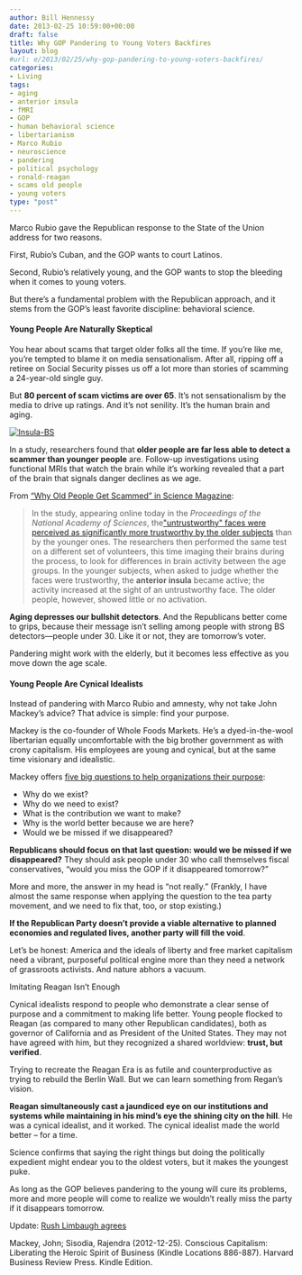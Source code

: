 ```yaml
---
author: Bill Hennessy
date: 2013-02-25 10:59:00+00:00
draft: false
title: Why GOP Pandering to Young Voters Backfires
layout: blog
#url: e/2013/02/25/why-gop-pandering-to-young-voters-backfires/
categories:
- Living
tags:
- aging
- anterior insula
- fMRI
- GOP
- human behavioral science
- libertarianism
- Marco Rubio
- neuroscience
- pandering
- political psychology
- ronald-reagan
- scams old people
- young voters
type: "post"
---
```


Marco Rubio gave the Republican response to the State of the Union address for two reasons.

First, Rubio’s Cuban, and the GOP wants to court Latinos.

Second, Rubio’s relatively young, and the GOP wants to stop the bleeding when it comes to young voters.

But there’s a fundamental problem with the Republican approach, and it stems from the GOP’s least favorite discipline: behavioral science.


#### Young People Are Naturally Skeptical


You hear about scams that target older folks all the time. If you’re like me, you’re tempted to blame it on media sensationalism. After all, ripping off a retiree on Social Security pisses us off a lot more than stories of scamming a 24-year-old single guy.

But **80 percent of scam victims are over 65**. It’s not sensationalism by the media to drive up ratings. And it’s not senility. It’s the human brain and aging.

[![Insula-BS](https://hennessysview.com/wp-content/uploads/2013/02/Insula-BS_thumb.gif)
](https://hennessysview.com/wp-content/uploads/2013/02/Insula-BS.gif)

In a study, researchers found that **older people are far less able to detect a scammer than younger people** are. Follow-up investigations using functional MRIs that watch the brain while it’s working revealed that a part of the brain that signals danger declines as we age.

From [“Why Old People Get Scammed” in Science Magazine](https://news.sciencemag.org/sciencenow/2012/12/why-old-people-get-scammed.html):


> In the study, appearing online today in the _Proceedings of the National Academy of Sciences_, the["untrustworthy" faces were perceived as significantly more trustworthy by the older subjects](https://www.pnas.org/cgi/doi/10.1073/pnas.1218518109) than by the younger ones. The researchers then performed the same test on a different set of volunteers, this time imaging their brains during the process, to look for differences in brain activity between the age groups. In the younger subjects, when asked to judge whether the faces were trustworthy, the **anterior insula** became active; the activity increased at the sight of an untrustworthy face. The older people, however, showed little or no activation.


**Aging depresses our bullshit detectors**. And the Republicans better come to grips, because their message isn’t selling among people with strong BS detectors—people under 30. Like it or not, they are tomorrow’s voter.

Pandering might work with the elderly, but it becomes less effective as you move down the age scale.


#### Young People Are Cynical Idealists


Instead of pandering with Marco Rubio and amnesty, why not take John Mackey’s advice? That advice is simple: find your purpose.

Mackey is the co-founder of Whole Foods Markets. He’s a dyed-in-the-wool libertarian equally uncomfortable with the big brother government as with crony capitalism. His employees are young and cynical, but at the same time visionary and idealistic.

Mackey offers [five big questions to help organizations their purpose](https://www.amazon.com/gp/product/1422144208/ref=as_li_ss_tl?ie=UTF8&camp=1789&creative=390957&creativeASIN=1422144208&linkCode=as2&tag=hennesssview-20):



  * Why do we exist?
  * Why do we need to exist?
  * What is the contribution we want to make?
  * Why is the world better because we are here?
  * Would we be missed if we disappeared?

**Republicans should focus on that last question: would we be missed if we disappeared?** They should ask people under 30 who call themselves fiscal conservatives, “would you miss the GOP if it disappeared tomorrow?”

More and more, the answer in my head is “not really.”  (Frankly, I have almost the same response when applying the question to the tea party movement, and we need to fix that, too, or stop existing.)

**If the Republican Party doesn’t provide a viable alternative to planned economies and regulated lives, another party will fill the void**.

Let’s be honest: America and the ideals of liberty and free market capitalism need a vibrant, purposeful political engine more than they need a network of grassroots activists. And nature abhors a vacuum.

Imitating Reagan Isn’t Enough

Cynical idealists respond to people who demonstrate a clear sense of purpose and a commitment to making life better. Young people flocked to Reagan (as compared to many other Republican candidates), both as governor of California and as President of the United States. They may not have agreed with him, but they recognized a shared worldview: **trust, but verified**.

Trying to recreate the Reagan Era is as futile and counterproductive as trying to rebuild the Berlin Wall. But we can learn something from Regan’s vision.

**Reagan simultaneously cast a jaundiced eye on our institutions and systems while maintaining in his mind’s eye the shining city on the hill**. He was a cynical idealist, and it worked. The cynical idealist made the world better – for a time.

Science confirms that saying the right things but doing the politically expedient might endear you to the oldest voters, but it makes the youngest puke.

As long as the GOP believes pandering to the young will cure its problems, more and more people will come to realize we wouldn’t really miss the party if it disappears tomorrow.


Update:  [Rush Limbaugh agrees](https://www.policymic.com/mobile/articles/29905/pandering-to-millennials-will-ruin-the-gop)


Mackey, John; Sisodia, Rajendra (2012-12-25). Conscious Capitalism: Liberating the Heroic Spirit of Business (Kindle Locations 886-887). Harvard Business Review Press. Kindle Edition.
